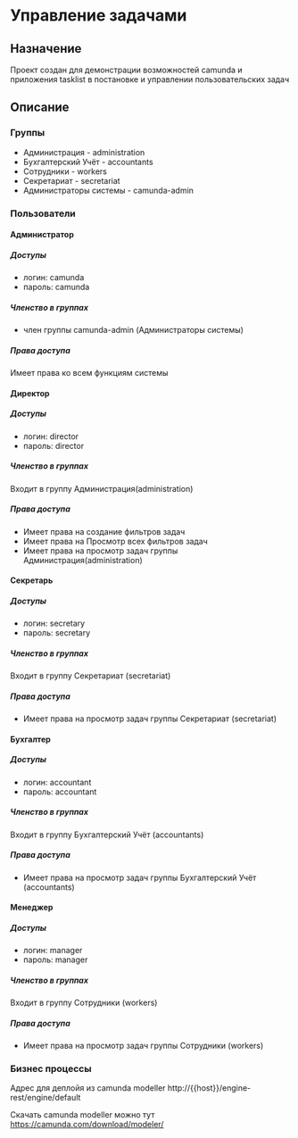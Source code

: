 # Управление задачами
## Назначение
Проект создан для демонстрации возможностей camunda и приложения tasklist в постановке и управлении пользовательских задач

## Описание
### Группы
* Администрация - administration 
* Бухгалтерский Учёт - accountants 
* Сотрудники - workers 
* Секретариат - secretariat 
* Администраторы системы - camunda-admin

### Пользователи

#### Администратор
##### Доступы
* логин:  camunda  
* пароль: camunda

##### Членство в группах
* член группы  camunda-admin (Администраторы системы)

##### Права доступа
Имеет права ко всем функциям системы


#### Директор
##### Доступы
* логин:  director  
* пароль: director
##### Членство в группах
Входит в группу Администрация(administration)
##### Права доступа
* Имеет права на создание фильтров задач
* Имеет права на Просмотр всех фильтров задач
* Имеет права на просмотр задач группы Администрация(administration)

#### Секретарь
##### Доступы
* логин:  secretary  
* пароль: secretary
##### Членство в группах
Входит в группу Секретариат (secretariat)
##### Права доступа
* Имеет права на просмотр задач группы Секретариат (secretariat)

#### Бухгалтер
##### Доступы
* логин:  accountant  
* пароль: accountant
##### Членство в группах
Входит в группу Бухгалтерский Учёт (accountants)
##### Права доступа
* Имеет права на просмотр задач группы Бухгалтерский Учёт (accountants)

#### Менеджер
##### Доступы
* логин:  manager  
* пароль: manager
##### Членство в группах
Входит в группу Сотрудники (workers)
##### Права доступа
* Имеет права на просмотр задач группы Сотрудники (workers)

### Бизнес процессы
Адрес для деплойя из camunda modeller http://{{host}}/engine-rest/engine/default

Скачать camunda modeller можно тут https://camunda.com/download/modeler/
